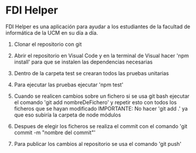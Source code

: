 # FDI Helper

FDI Helper es una aplicación para ayudar a los estudiantes de la facultad de informática de la UCM en su día a día.


1) Clonar el repositorio con git


2) Abrir el repositorio en Visual Code y en la terminal de Visual hacer 'npm install' para que se instalen las dependencias necesarias


3) Dentro de la carpeta test se crearan todos las pruebas unitarias

4) Para ejecutar las pruebas ejecutar 'npm test'

5) Cuando se realicen cambios sobre un fichero si se usa git bash ejecutar el comando 'git add nombreDeFichero' y repetir esto con todos los ficheros que se hayan modificado
IMPORTANTE: No hacer 'git add .' ya que eso subiría la carpeta de node módulos

6) Despues de elegir los ficheros se realiza el commit con el comando 'git commit -m "nombre del commit"'

7) Para publicar los cambios al repositorio se usa el comando 'git push'